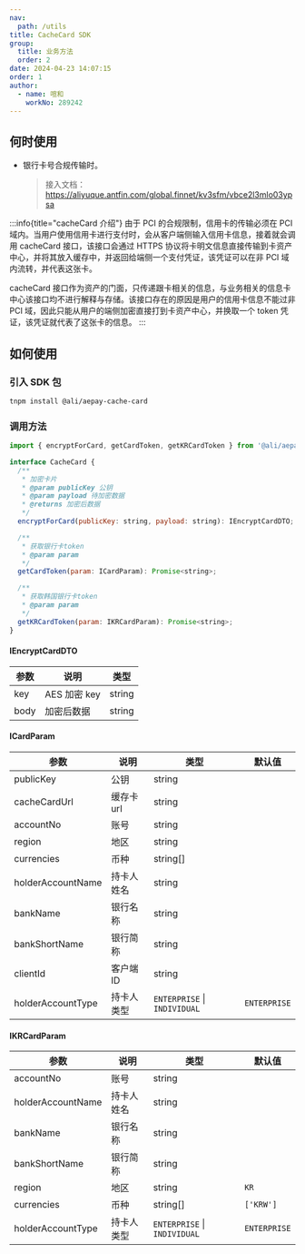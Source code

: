 ```yaml
---
nav:
  path: /utils
title: CacheCard SDK
group:
  title: 业务方法
  order: 2
date: 2024-04-23 14:07:15
order: 1
author:
  - name: 喧和
    workNo: 289242
---
```


## 何时使用

- 银行卡号合规传输时。
  > 接入文档：https://aliyuque.antfin.com/global.finnet/kv3sfm/vbce2l3mlo03ypsa

:::info{title="cacheCard 介绍"}
由于 PCI 的合规限制，信用卡的传输必须在 PCI 域内。当用户使用信用卡进行支付时，会从客户端侧输入信用卡信息，接着就会调用 cacheCard 接口，该接口会通过 HTTPS 协议将卡明文信息直接传输到卡资产中心，并将其放入缓存中，并返回给端侧一个支付凭证，该凭证可以在非 PCI 域内流转，并代表这张卡。

cacheCard 接口作为资产的门面，只传递跟卡相关的信息，与业务相关的信息卡中心该接口均不进行解释与存储。该接口存在的原因是用户的信用卡信息不能过非 PCI 域，因此只能从用户的端侧加密直接打到卡资产中心，并换取一个 token 凭证，该凭证就代表了这张卡的信息。
:::

## 如何使用

### 引入 SDK 包

```bash
tnpm install @ali/aepay-cache-card
```

### 调用方法

```js
import { encryptForCard, getCardToken, getKRCardToken } from '@ali/aepay-cache-card';

interface CacheCard {
  /**
   * 加密卡片
   * @param publicKey 公钥
   * @param payload 待加密数据
   * @returns 加密后数据
   */
  encryptForCard(publicKey: string, payload: string): IEncryptCardDTO;

  /**
   * 获取银行卡token
   * @param param
   */
  getCardToken(param: ICardParam): Promise<string>;

  /**
   * 获取韩国银行卡token
   * @param param
   */
  getKRCardToken(param: IKRCardParam): Promise<string>;
}
```

#### IEncryptCardDTO

| 参数 | 说明         | 类型   |
| ---- | ------------ | ------ |
| key  | AES 加密 key | string |
| body | 加密后数据   | string |

#### ICardParam

| 参数              | 说明       | 类型                         | 默认值       |
| ----------------- | ---------- | ---------------------------- | ------------ |
| publicKey         | 公钥       | string                       |              |
| cacheCardUrl      | 缓存卡 url | string                       |              |
| accountNo         | 账号       | string                       |              |
| region            | 地区       | string                       |              |
| currencies        | 币种       | string[]                     |              |
| holderAccountName | 持卡人姓名 | string                       |              |
| bankName          | 银行名称   | string                       |              |
| bankShortName     | 银行简称   | string                       |              |
| clientId          | 客户端 ID  | string                       |              |
| holderAccountType | 持卡人类型 | `ENTERPRISE` \| `INDIVIDUAL` | `ENTERPRISE` |

#### IKRCardParam

| 参数              | 说明       | 类型                         | 默认值       |
| ----------------- | ---------- | ---------------------------- | ------------ |
| accountNo         | 账号       | string                       |              |
| holderAccountName | 持卡人姓名 | string                       |              |
| bankName          | 银行名称   | string                       |              |
| bankShortName     | 银行简称   | string                       |              |
| region            | 地区       | string                       | `KR`         |
| currencies        | 币种       | string[]                     | `['KRW']`    |
| holderAccountType | 持卡人类型 | `ENTERPRISE` \| `INDIVIDUAL` | `ENTERPRISE` |

